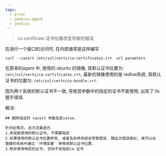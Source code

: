 ```yaml
---
tags:
  - error
  - jenkins-agent
  - jenkins
---
```

> ca certificate 证书位置改变导致的错误

在进行一个接口的访问时, 在内部通常是这样编写
```shell
curl --cacert /etc/ssl/certs/ca-certificates.crt  url paramters
```

在原来的agent 中, 使用的 ubuntu 的镜像, 其默认证书位置为: `/etc/ssl/certs/ca-certificates.crt`,   最新的镜像使用的是 redhat系统, 其默认证书的位置为: `/etc/ssl/certs/ca-bundle.crt`.

因为两个系统的默认证书不一致, 导致其参数中的指定的证书不能使用, 出现了 tls 握手错误.

解决:
```shell
## 删除指定的 cacert 参数及其value.

针对此情况, 此方法最适合.
1.本就是使用的默认证书, 不需要指定
2.如果使用的默认证书位置修改, 或者名称修改就会导致错误. 跟此次错误类似, 故可以在 镜像的系统中通过 `环境变量` 来修改默认证书位置.
3.除非使用特定的证书, 否则不该指定ca 证书
```






